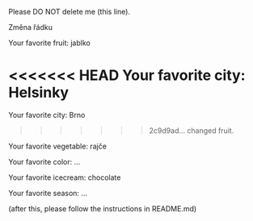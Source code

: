 Please DO NOT delete me (this line).

Změna řádku


Your favorite fruit: jablko

<<<<<<< HEAD
Your favorite city: Helsinky
=======
Your favorite city: Brno
>>>>>>> 2c9d9ad... changed fruit.

Your favorite vegetable: rajče

Your favorite color: ...

Your favorite icecream: chocolate

Your favorite season: ...


(after this, please follow the instructions in README.md)
